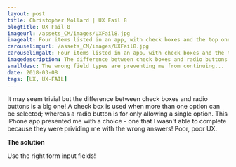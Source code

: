 ```yaml
---
layout: post
title: Christopher Mollard | UX Fail 8
blogtitle: UX Fail 8
imageurl: /assets_CM/images/UXFail8.jpg
imagealt: Four items listed in an app, with check boxes and the top one is selected.
carouselimgurl: /assets_CM/images/UXFail8.jpg
carouselimgalt: Four items listed in an app, with check boxes and the top one is selected.
imagedescription: The difference between check boxes and radio buttons is an important one.
smalldesc: The wrong field types are preventing me from continuing...
date: 2018-03-08
tags: [UX, UX-FAIL]
---
```

<p>
It may seem trivial but the difference between check boxes and radio buttons is a big one!  A check box is used when more than one option can be selected; whereas a radio button is for only allowing a single option.  This iPhone app presented me with a choice - one that I wasn't able to complete because they were prividing me with the wrong answers!  Poor, poor UX.
</p>
<strong>
The solution
</strong>
<p>
Use the right form input fields!
</p>